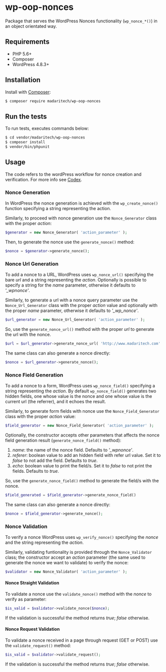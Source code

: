# wp-oop-nonces
Package that serves the WordPress Nonces functionality (`wp_nonce_*()`) in an object orientated way.

## Requirements

- PHP 5.6+
- Composer
- WordPress 4.8.3+

## Installation

Install with [Composer](https://getcomposer.org):

```sh
$ composer require madaritech/wp-oop-nonces
```

## Run the tests
To run tests, executes commands below:

```sh
$ cd vendor/madaritech/wp-oop-nonces
$ composer install
$ vendor/bin/phpunit
```

## Usage
The code refers to the wordPress workflow for nonce creation and verification. For more info see [Codex](https://codex.wordpress.org/WordPress_Nonces).

### Nonce Generation
In WordPress the nonce generation is achieved with the `wp_create_nonce()` function specifying a string representing the action.

Similarly, to proceed with nonce generation use the `Nonce_Generator` class with the proper *action*:

```php
$generator = new Nonce_Generator( 'action_parameter' );
```

Then, to generate the nonce use the `generate_nonce()` method:

```php
$nonce = $generator->generate_nonce();
```

### Nonce Url Generation
To add a nonce to a URL, WordPress uses `wp_nonce_url()` specifying the bare *url* and a string representing the *action*. Optionally is possible to specify a string for the *name* parameter, otherwise it defaults to *'_wpnonce'*.

Similarly, to generate a url with a nonce query parameter use the `Nonce_Url_Generator` class with the proper *action* value and optionally with the proper *name* parameter, otherwise it defaults to *'_wp_nonce'*.

```php
$url_generator = new Nonce_Url_Generator( 'action_parameter' );
```

So, use the `generate_nonce_url()` method with the proper *url* to generate the url with the nonce. 

```php
$url = $url_generator->generate_nonce_url( 'http://www.madaritech.com' );
```

The same class can also generate a nonce directly:

```php
$nonce = $url_generator->generate_nonce();
```

### Nonce Field Generation
To add a nonce to a form, WordPress uses `wp_nonce_field()` specifying a string representing the *action*. By default `wp_nonce_field()` generates two hidden fields, one whose value is the nonce and one whose value is the current url (the referrer), and it echoes the result.

Similarly, to generate form fields with nonce use the `Nonce_Field_Generator` class with the proper *action* value:

```php
$field_generator = new Nonce_Field_Generator( 'action_parameter' );
```

Optionally, the constructor accepts other parameters that affects the nonce field generation result (`generate_nonce_field()` method):

1. *name*: the name of the nonce field. Defaults to *'_wpnonce'*.
1. *referer*: boolean value to add an hidden field with refer url value. Set it to *false* to not add the field. Defaults to *true*.
1. *echo*: boolean value to print the field/s. Set it to *false* to not print the fields. Defaults to *true*. 

So, use the `generate_nonce_field()` method to generate the field/s with the nonce. 

```php
$field_generated = $field_generator->generate_nonce_field()
```

The same class can also generate a nonce directly:

```php
$nonce = $field_generator->generate_nonce();
```

### Nonce Validation
To verify a nonce WordPress uses `wp_verify_nonce()` specifying the *nonce* and the string representing the *action*. 

Similarly, validating funtionality is provided through the `Nonce_Validator` class; the constructor accept an *action* parameter (the same used to generate the nonce we want to validate) to verify the nonce:

```php
$validator = new Nonce_Validator( 'action_parameter' );
```

#### Nonce Straight Validation
To validate a nonce use the `validate_nonce()` method with the *nonce* to verify as parameter:

```php
$is_valid = $validator->validate_nonce($nonce);
```

If the validation is successful the method returns *true*; *false* otherwise.

#### Nonce Request Validation
To validate a nonce received in a page through request (GET or POST) use the `validate_request()` method:

```php
$is_valid = $validator->validate_request();
```

If the validation is successful the method returns *true*; *false* otherwise.